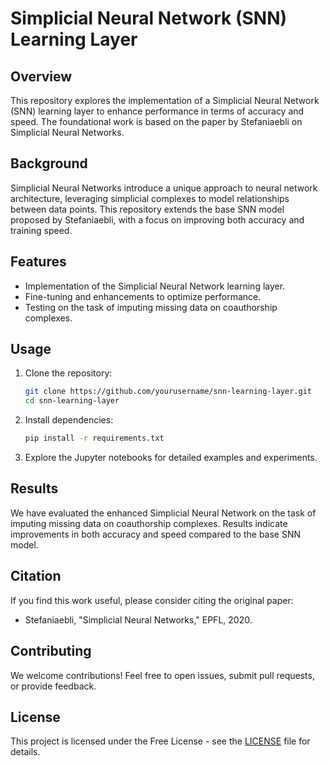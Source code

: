 # Simplicial Neural Network (SNN) Learning Layer

## Overview

This repository explores the implementation of a Simplicial Neural Network (SNN) learning layer to enhance performance in terms of accuracy and speed. The foundational work is based on the paper by Stefaniaebli on Simplicial Neural Networks.

## Background

Simplicial Neural Networks introduce a unique approach to neural network architecture, leveraging simplicial complexes to model relationships between data points. This repository extends the base SNN model proposed by Stefaniaebli, with a focus on improving both accuracy and training speed.

## Features

- Implementation of the Simplicial Neural Network learning layer.
- Fine-tuning and enhancements to optimize performance.
- Testing on the task of imputing missing data on coauthorship complexes.

## Usage

1. Clone the repository:

    ```bash
    git clone https://github.com/yourusername/snn-learning-layer.git
    cd snn-learning-layer
    ```

2. Install dependencies:

    ```bash
    pip install -r requirements.txt
    ```

3. Explore the Jupyter notebooks for detailed examples and experiments.

## Results

We have evaluated the enhanced Simplicial Neural Network on the task of imputing missing data on coauthorship complexes. Results indicate improvements in both accuracy and speed compared to the base SNN model.

## Citation

If you find this work useful, please consider citing the original paper:

- Stefaniaebli, "Simplicial Neural Networks," EPFL, 2020.

## Contributing

We welcome contributions! Feel free to open issues, submit pull requests, or provide feedback.

## License

This project is licensed under the Free License - see the [LICENSE](LICENSE.md) file for details.

